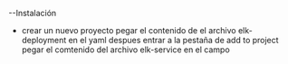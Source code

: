 --Instalación

- crear un nuevo proyecto
pegar el contenido de el archivo elk-deployment en el yaml
despues entrar a la pestaña  de add to project
pegar el comtenido del archivo elk-service en el campo